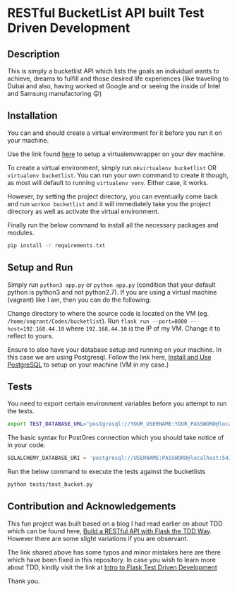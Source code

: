 # RESTful BucketList API built Test Driven Development

## Description
This is simply a bucketlist API which lists the goals an individual wants to achieve, dreams to fulfill and those desired life experiences (like traveling to Dubai and also, having worked at Google and or seeing the inside of Intel and Samsung manufactoring :stuck_out_tongue_winking_eye:)

## Installation
You can and should create a virtual environment for it before you run it on your machine.

Use the link found [here](https://virtualenvwrapper.readthedocs.io/en/latest/) to setup a virtualenvwrapper on your dev machine.

To create a virtual environment, simply run `mkvirtualenv bucketlist` OR `virtualenv bucketlist`. You can run your own command to create it though, as most will default to running `virtualenv venv`. Either case, it works.

However, by setting the project directory, you can eventually come back and run `workon bucketlist` and it will immediately take you the project directory as well as activate the virtual environment.

Finally run the below command to install all the necessary packages and modules. 

```bash
pip install -r requirements.txt
```

## Setup and Run
Simply run `python3 app.py` or `python app.py` (condition that your default python is python3 and not python2.7).
If you are using a virtual machine (vagrant) like I am, then you can do the following:

Change directory to where the source code is located on the VM (eg. `/home/vagrant/Codes/bucketlist`).
Run `flask run --port=8000 --host=192.168.44.10` where `192.168.44.10` is the IP of my VM. Change it to reflect to yours.

Ensure to also have your database setup and running on your machine. In this case we are using Postgresql. Follow the link here, [Install and Use PostgreSQL](https://www.digitalocean.com/community/tutorials/how-to-install-and-use-postgresql-on-ubuntu-18-04) to setup on your machine (VM in my case.)

## Tests
You need to export certain environment variables before you attempt to run the tests.

```bash
export TEST_DATABASE_URL="postgresql://YOUR_USERNAME:YOUR_PASSWORD@localhost/TEST_DB_NAME_HERE"
```

The basic syntax for PostGres connection which you should take notice of in your code.

```python
SQLALCHEMY_DATABASE_URI = 'postgresql://USERNAME:PASSWORD@localhost:5432/DATABASE'
```

Run the below command to execute the tests against the bucketlists

```bash
python tests/test_bucket.py
```

## Contribution and Acknowledgements

This fun project was built based on a blog I had read earlier on about TDD which can be found here, [Build a RESTful API with Flask the TDD Way](https://scotch.io/tutorials/build-a-restful-api-with-flask-the-tdd-way). However there are some slight variations if you are observant.

The link shared above has some typos and minor mistakes here are there which have been fixed in this repository. In case you wish to learn more about TDD, kindly visit the link at [Intro to Flask Test Driven Development](https://github.com/mjhea0/flaskr-tdd)

Thank you.